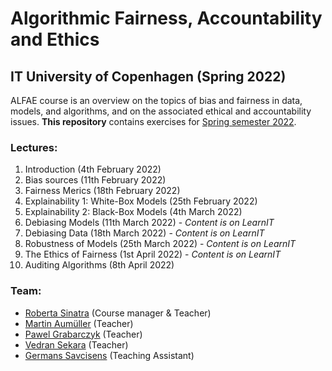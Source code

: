 # Algorithmic Fairness, Accountability and Ethics
## IT University of Copenhagen (Spring 2022)

ALFAE course is an overview on the topics of bias and fairness in data, models, and algorithms, and on the associated ethical and accountability issues. **This repository** contains exercises for [Spring semester 2022](https://learnit.itu.dk/local/coursebase/view.php?ciid=827). 

### Lectures:
1. Introduction (4th February 2022)
2. Bias sources (11th February 2022)
3. Fairness Merics (18th February 2022)
4. Explainability 1: White-Box Models (25th February 2022)
5. Explainability 2: Black-Box Models (4th March 2022)
6. Debiasing Models (11th March 2022) - *Content is on LearnIT*
7. Debiasing Data (18th March 2022) - *Content is on LearnIT*
8. Robustness of Models (25th March 2022) - *Content is on LearnIT*
9. The Ethics of Fairness (1st April 2022) - *Content is on LearnIT*
10. Auditing Algorithms (8th April 2022)

### Team:
* [Roberta Sinatra](mailto:rsin@itu.dk) (Course manager & Teacher)
* [Martin Aumüller](mailto:maau@itu.dk) (Teacher)
* [Pawel Grabarczyk](mailto:pawg@itu.dk) (Teacher)
* [Vedran Sekara](mailto:vsek@itu.dk) (Teacher)
* [Germans Savcisens](mailto:gersa@dtu.dk) (Teaching Assistant)
